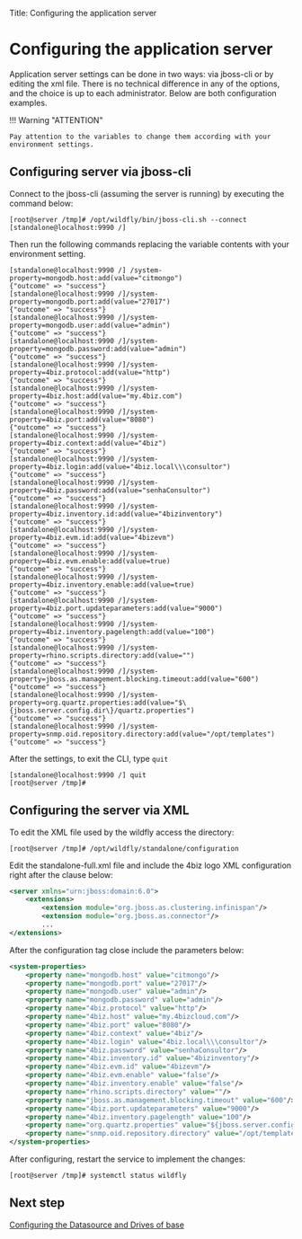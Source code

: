 Title: Configuring the application server

# Configuring the application server

Application server settings can be done in two ways: via jboss-cli or by editing the xml file. 
There is no technical difference in any of the options, and the choice is up to each 
administrator. Below are both configuration examples.

!!! Warning "ATTENTION"

    Pay attention to the variables to change them according with your environment settings.

## Configuring server via jboss-cli

Connect to the jboss-cli (assuming the server is running) by executing the command below:

``` shell
[root@server /tmp]# /opt/wildfly/bin/jboss-cli.sh --connect
[standalone@localhost:9990 /]
```

Then run the following commands replacing the variable contents with your environment setting.

``` shell
[standalone@localhost:9990 /] /system-property=mongodb.host:add(value="citmongo")
{"outcome" => "success"}
[standalone@localhost:9990 /]/system-property=mongodb.port:add(value="27017")
{"outcome" => "success"}
[standalone@localhost:9990 /]/system-property=mongodb.user:add(value="admin")
{"outcome" => "success"}
[standalone@localhost:9990 /]/system-property=mongodb.password:add(value="admin")
{"outcome" => "success"}
[standalone@localhost:9990 /]/system-property=4biz.protocol:add(value="http")
{"outcome" => "success"}
[standalone@localhost:9990 /]/system-property=4biz.host:add(value="my.4biz.com")
{"outcome" => "success"}
[standalone@localhost:9990 /]/system-property=4biz.port:add(value="8080")
{"outcome" => "success"}
[standalone@localhost:9990 /]/system-property=4biz.context:add(value="4biz")
{"outcome" => "success"}
[standalone@localhost:9990 /]/system-property=4biz.login:add(value="4biz.local\\\consultor")
{"outcome" => "success"}
[standalone@localhost:9990 /]/system-property=4biz.password:add(value="senhaConsultor")
{"outcome" => "success"}
[standalone@localhost:9990 /]/system-property=4biz.inventory.id:add(value="4bizinventory")
{"outcome" => "success"}
[standalone@localhost:9990 /]/system-property=4biz.evm.id:add(value="4bizevm")
{"outcome" => "success"}
[standalone@localhost:9990 /]/system-property=4biz.evm.enable:add(value=true)
{"outcome" => "success"}
[standalone@localhost:9990 /]/system-property=4biz.inventory.enable:add(value=true)
{"outcome" => "success"}
[standalone@localhost:9990 /]/system-property=4biz.port.updateparameters:add(value="9000")
{"outcome" => "success"}
[standalone@localhost:9990 /]/system-property=4biz.inventory.pagelength:add(value="100")
{"outcome" => "success"}
[standalone@localhost:9990 /]/system-property=rhino.scripts.directory:add(value="")
{"outcome" => "success"}
[standalone@localhost:9990 /]/system-property=jboss.as.management.blocking.timeout:add(value="600")
{"outcome" => "success"}
[standalone@localhost:9990 /]/system-property=org.quartz.properties:add(value="$\{jboss.server.config.dir\}/quartz.properties")
{"outcome" => "success"}
[standalone@localhost:9990 /]/system-property=snmp.oid.repository.directory:add(value="/opt/templates")
{"outcome" => "success"}
```

After the settings, to exit the CLI, type `quit`

``` shell
[standalone@localhost:9990 /] quit
[root@server /tmp]#
```
## Configuring the server via XML

To edit the XML file used by the wildfly access the directory:

``` shell
[root@server /tmp]# /opt/wildfly/standalone/configuration
```
Edit the standalone-full.xml file and include the 4biz logo XML configuration right after the clause below:

``` xml
<server xmlns="urn:jboss:domain:6.0">
    <extensions>
        <extension module="org.jboss.as.clustering.infinispan"/>
        <extension module="org.jboss.as.connector"/>
		...
</extensions>
```

 After the configuration tag close </extensions> include the parameters below:

 ``` xml
 <system-properties>
     <property name="mongodb.host" value="citmongo"/>
     <property name="mongodb.port" value="27017"/>
     <property name="mongodb.user" value="admin"/>
     <property name="mongodb.password" value="admin"/>
     <property name="4biz.protocol" value="http"/>
     <property name="4biz.host" value="my.4bizcloud.com"/>
     <property name="4biz.port" value="8080"/>
     <property name="4biz.context" value="4biz"/>
     <property name="4biz.login" value="4biz.local\\\consultor"/>
     <property name="4biz.password" value="senhaConsultor"/>
     <property name="4biz.inventory.id" value="4bizinventory"/>
     <property name="4biz.evm.id" value="4bizevm"/>
     <property name="4biz.evm.enable" value="false"/>
     <property name="4biz.inventory.enable" value="false"/>
     <property name="rhino.scripts.directory" value=""/>
     <property name="jboss.as.management.blocking.timeout" value="600"/>
     <property name="4biz.port.updateparameters" value="9000"/>
     <property name="4biz.inventory.pagelength" value="100"/>
     <property name="org.quartz.properties" value="${jboss.server.config.dir}/quartz.properties"/>
     <property name="snmp.oid.repository.directory" value="/opt/templates"/>
 </system-properties>
 ```

 After configuring, restart the service to implement the changes:

 ``` shell
 [root@server /tmp]# systemctl status wildfly
 ```

## Next step

[Configuring the Datasource and Drives of base][1]

[1]:/en-us/4biz-helium/get-started/installation-and-upgrade/perform-installation/conf-datasource-and-db.html
